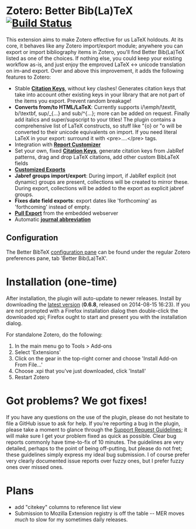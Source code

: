 # Zotero: Better Bib(La)TeX [![Build Status](https://travis-ci.org/ZotPlus/zotero-better-bibtex.svg?branch=master)](https://travis-ci.org/ZotPlus/zotero-better-bibtex)

This extension aims to make Zotero effective for us LaTeX holdouts. At its core, it behaves like any Zotero
import/export module; anywhere you can export or import bibliography items in Zotero, you'll find Better Bib(La)TeX
listed as one of the choices. If nothing else, you could keep your existing workflow as-is, and just enjoy the emproved
LaTeX &lt;-&gt; unicode translation on im-and export. Over and above this improvement, it adds the following features to
Zotero:

* Stable **[Citation Keys](https://github.com/ZotPlus/zotero-better-bibtex/wiki/Citation-Keys)**, without key clashes! Generates citation keys that take into account other existing keys in your library
  that are not part of the items you export. Prevent random breakage!
* **Converts from/to HTML/LaTeX**: Currently supports i/\emph/\textit, b/\textbf, sup/\_{...} and sub/^{...}; more can
  be added on request. Finally add italics and super/supscript to your titles! The plugin contains a comprehensive list
  of LaTeX constructs, so stuff like \"{o} or \"o will be converted to their unicode equivalents on import. If you need
  literal LaTeX in your export: surround it with &lt;pre&gt;....&lt;/pre&gt; tags.
* Integration with **[Report Customizer](https://github.com/ZotPlus/zotero-better-bibtex/wiki/Citation-Keys)**
* Set your own, fixed **[Citation Keys](https://github.com/ZotPlus/zotero-better-bibtex/wiki/Citation-Keys)**, generate citation keys from JabRef patterns, drag and drop LaTeX citations, add other custom BibLaTeX fields
* **[Customized Exports](https://github.com/ZotPlus/zotero-better-bibtex/wiki/Customized-Exports)**
* **Jabref groups import/export**: During import, if JabRef explicit (not dynamic) groups are present, collections will
  be created to mirror these. During export, collections will be added to the export as explicit jabref groups.
* **Fixes date field exports**: export dates like 'forthcoming' as 'forthcoming' instead of empty.
* **[Pull Export](https://github.com/ZotPlus/zotero-better-bibtex/wiki/Pull-Export)** from the embedded webserver
* Automatic **[journal abbreviation](https://github.com/ZotPlus/zotero-better-bibtex/wiki/Citation-Keys)**

## Configuration

The Better BibTeX [configuration pane](https://github.com/ZotPlus/zotero-better-bibtex/wiki/Customized-Exports) can be found under the regular Zotero preferences pane, tab 'Better Bib(La)TeX'.

# Installation (one-time)

After installation, the plugin will auto-update to newer releases. Install by downloading the [latest version](https://github.com/ZotPlus/zotero-better-bibtex/raw/master/zotero-better-bibtex-0.6.8.xpi) (**0.6.8**,
released on 2014-08-15 16:23). If you are not prompted with a Firefox installation dialog then double-click the
downloaded xpi; Firefox ought to start and present you with the installation dialog.

For standalone Zotero, do the following:

1. In the main menu go to Tools > Add-ons
2. Select 'Extensions'
3. Click on the gear in the top-right corner and choose 'Install Add-on From File...'
4. Choose .xpi that you've just downloaded, click 'Install'
5. Restart Zotero

# Got problems? We got fixes!

If you have any questions on the use of the plugin, please do not hesitate to file a GitHub issue to ask for help. If
you're reporting a bug in the plugin, please take a moment to glance through the [Support Request Guidelines](https://github.com/ZotPlus/zotero-better-bibtex/wiki/Support-Request-Guidelines); it will
make sure I get your problem fixed as quick as possible. Clear bug reports commonly have time-to-fix of 10 minutes. The
guidelines are very detailed, perhaps to the point of being off-putting, but please do not fret; these guidelines
simply express my ideal bug submission. I of course prefer very clearly documented issue reports over fuzzy ones, but I
prefer fuzzy ones over missed ones.

# Plans

* add "citekey" columns to reference list view
* Submission to Mozilla Extension registry is off the table -- MER moves *much* to slow for my sometimes daily releases.
